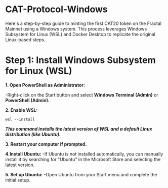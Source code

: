 # CAT-Protocol-Windows
Here's a step-by-step guide to minting the first CAT20 token on the Fractal Mainnet using a Windows system. This process leverages Windows Subsystem for Linux (WSL) and Docker Desktop to replicate the original Linux-based steps.

# Step 1: Install Windows Subsystem for Linux (WSL)

**1. Open PowerShell as Administrator:**

-Right-click on the Start button and select **Windows Terminal (Admin)** or **PowerShell (Admin).**

**2. Enable WSL:**
```
wsl --install
```
***This command installs the latest version of WSL and a default Linux distribution (like Ubuntu).***

**3. Restart your computer if prompted.**

**4.Install Ubuntu:**
  -If Ubuntu is not installed automatically, you can manually install it by searching for "Ubuntu" in the Microsoft Store and selecting the latest version.

**5. Set up Ubuntu:**
  -Open Ubuntu from your Start menu and complete the initial setup.
